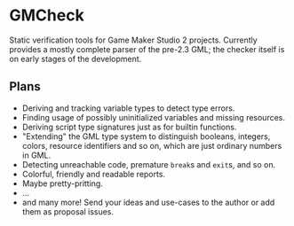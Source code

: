 # GMCheck

Static verification tools for Game Maker Studio 2 projects. Currently provides a mostly complete parser of the pre-2.3 GML; the checker itself is on early stages of the development.

## Plans

- Deriving and tracking variable types to detect type errors.
- Finding usage of possibly uninitialized variables and missing resources.
- Deriving script type signatures just as for builtin functions.
- "Extending" the GML type system to distinguish booleans, integers, colors, resource identifiers and so on, which are just ordinary numbers in GML.
- Detecting unreachable code, premature `break`s and `exit`s, and so on.
- Colorful, friendly and readable reports.
- Maybe pretty-pritting.
- ...
- and many more! Send your ideas and use-cases to the author or add them as proposal issues.
